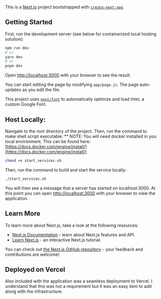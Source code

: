This is a [Next.js](https://nextjs.org/) project bootstrapped with [`create-next-app`](https://github.com/vercel/next.js/tree/canary/packages/create-next-app).

## Getting Started

First, run the development server (see below for containerized local hosting solution):

```bash
npm run dev
# or
yarn dev
# or
pnpm dev
```

Open [http://localhost:3000](http://localhost:3000) with your browser to see the result.

You can start editing the page by modifying `app/page.js`. The page auto-updates as you edit the file.

This project uses [`next/font`](https://nextjs.org/docs/basic-features/font-optimization) to automatically optimize and load Inter, a custom Google Font.

## Host Locally:
Navigate to the root directory of the project.
Then, run the command to make shell script executable:
** NOTE: You will need docker installed in you local environment. This can be found here: [https://docs.docker.com/engine/install/](https://docs.docker.com/engine/install/)

```bash
chmod +x start_services.sh
```
Then, run the command to build and start the service locally:

```bash
./start_services.sh
```

You will then see a message that a server has started on localhost:3000. At this point you can open [http://localhost:3000](http://localhost:3000) 
with your browser to view the application.

## Learn More

To learn more about Next.js, take a look at the following resources:

- [Next.js Documentation](https://nextjs.org/docs) - learn about Next.js features and API.
- [Learn Next.js](https://nextjs.org/learn) - an interactive Next.js tutorial.

You can check out [the Next.js GitHub repository](https://github.com/vercel/next.js/) - your feedback and contributions are welcome!

## Deployed on Vercel

Also included with the application was a seamless deployment to Vercel. I understand that this was not a requirement but it was an easy item to add along with the infrastructure.
